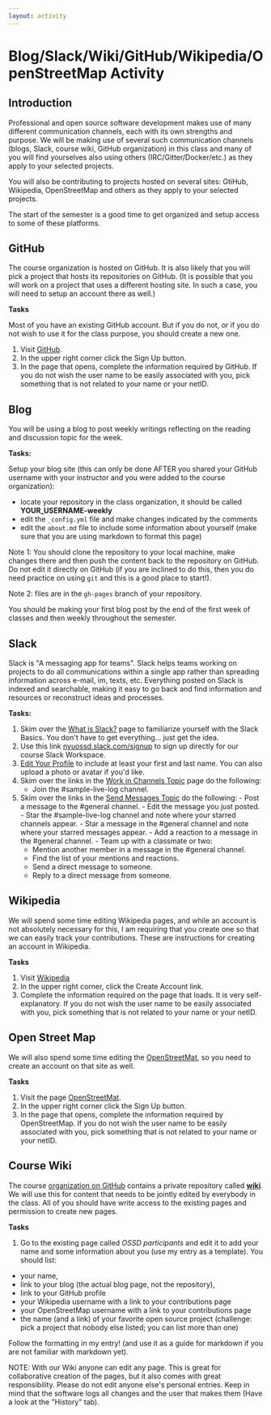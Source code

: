 ```yaml
---
layout: activity
---
```


# Blog/Slack/Wiki/GitHub/Wikipedia/OpenStreetMap Activity

## Introduction

 Professional and open source software development makes use of many different communication channels, each with its own strengths and purpose.
 We will be making use of several such communication channels (blogs, Slack, course wiki, GitHub organization) in this class and many of you will find yourselves also using others (IRC/Gitter/Docker/etc.) as they apply to your selected projects.

 You will also be contributing to projects hosted on several sites: GtiHub, Wikipedia, OpenStreetMap  and others as they apply to your selected projects.

 The start of the semester is a good time to get organized and setup access to some of these platforms.


 ## GitHub

 The course organization is hosted on GitHub. It is also likely that you will pick a project
 that hosts its repositories on GitHub. (It is possible that you will work on a
 	project that uses a different hosting site. In such a case, you will need to setup
 	an account there as well.)

 **Tasks**

Most of you have an existing GitHub account. But if you do not, or if you do not wish to use it for the class purpose, you should create a new one.

 1. Visit [GitHub](https://github.com/).
 2. In the upper right corner click the Sign Up button.
 3. In the page that opens, complete the information required by GitHub.
 If you do not wish the user name to be easily associated with you, pick something that is not related to your name or your netID.



## Blog

 You will be using a blog to post weekly writings reflecting on the reading and discussion topic for the week.

 **Tasks:**

Setup your blog site (this can only be done AFTER you shared your GitHub username with your instructor and you were added to the course organization):
- locate your repository in the class organization, it should be called __YOUR_USERNAME-weekly__
- edit the `_config.yml` file and make changes indicated by the comments
- edit the `about.md` file to include some information about yourself
 (make sure that you are using markdown to format this page)

Note 1: You should clone the repository to your local machine, make changes there and then push the content back to the repository on GitHub. Do not edit it directly on GitHub (if you are inclined to do this, then you do need practice on using `git` and this is a good place to start!).

Note 2: files are in the `gh-pages` branch  of your repository.

You should be making your first blog post by the end of the first week of classes and then weekly throughout the semester.

## Slack

Slack is "A messaging app for teams". Slack helps teams working on projects to do all communications within a single app rather than spreading information across e-mail, im, texts, etc. Everything posted on Slack is indexed and searchable, making it easy to go back and find information and resources or reconstruct ideas and processes.

 **Tasks:**

 1.  Skim over the [What is Slack?](https://get.slack.help/hc/en-us/articles/115004071768-What-is-Slack-) page to familiarize yourself with the Slack Basics. You don't have to get everything... just get the idea.
 2.  Use this link [nyuossd.slack.com/signup](https://join.slack.com/t/cs-2sr2399/shared_invite/zt-12cw2ik8m-tWRCYB5OIOoObEVUi~Bueg) to sign up directly for our course Slack Workspace.
 3.  [Edit Your Profile](https://get.slack.help/hc/en-us/articles/204092246-Edit-your-profile) to include at least your first and last name. You can also upload a photo or avatar if you'd like.
 4.  Skim over the links in the [Work in Channels Topic](https://get.slack.help/hc/en-us/categories/200111606) page do the following:
     -   Join the #sample-live-log channel.
 5.   Skim over the links in the [Send Messages Topic](https://get.slack.help/hc/en-us/categories/200111606#send-messages) do the following:
     -   Post a message to the #general channel.
     -   Edit the message you just posted.
     -   Star the #sample-live-log channel and note where your starred channels appear.
     -   Star a message in the #general channel and note where your starred messages appear.
     -   Add a reaction to a message in the #general channel.
     -   Team up with a classmate or two:
         -   Mention another member in a message in the #general channel.
         -   Find the list of your mentions and reactions.
         -   Send a direct message to someone.
         -   Reply to a direct message from someone.

## Wikipedia

We will spend some time editing Wikipedia pages, and while an account is not
absolutely necessary for this, I am requiring that you create one so that we can easily track your contributions.
These are instructions for creating an account in Wikipedia.

**Tasks**

1. Visit [Wikipedia](https://en.wikipedia.org/wiki/Main_Page)
2. In the upper right corner, click the Create Account link.
3. Complete the information required on the page that loads. It is very self-explanatory. If you do not wish the user name to be easily associated with you, pick something that is not related to your name or your netID.


## Open Street Map

We will also spend some time editing the [OpenStreetMat](https://www.openstreetmap.org), so you need to create an account on that site as well.

**Tasks**

1. Visit the page [OpenStreetMat](https://www.openstreetmap.org).
2. In the upper right corner click the Sign Up button.
3. In the page that opens, complete the information required by OpenStreetMap.
If you do not wish the user name to be easily associated with you, pick something that is not related to your name or your netID.


## Course Wiki

The course [organization on GitHub](https://github.com/ossd-sp22) contains a private repository called [__wiki__](https://github.com/ossd-sp22/wiki).
We will use this for content that needs to be jointly edited by everybody in the class. All of you should have write access to the existing pages and permission
to create new pages.

**Tasks**

1. Go to the existing page called _OSSD participants_ and edit it to add your name and some information about you (use my entry as a template). You should list:
  - your name,
  - link to your blog (the actual blog page, not the repository),
  - link to your GitHub profile
  - your Wikipedia username with a link to your contributions page
  - your OpenStreetMap username  with a link to your contributions page
  - the name (and a link) of your favorite open source project (challenge: pick
  a project that nobody else listed; you can list more than one)

  Follow the formatting in my entry! (and use it as a guide for markdown  if you are not familiar with markdown yet).

NOTE: With our Wiki anyone can edit any page. This is great for collaborative creation of the pages, but it also comes with great responsibility. Please do not edit anyone else's personal entries. Keep in mind that the software logs all changes and the user that makes them (Have a look at the "History" tab).
